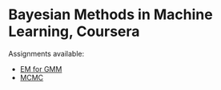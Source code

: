 

# Bayesian Methods in Machine Learning, Coursera
Assignments available:
  - [EM for GMM](https://github.com/brunaw/machine-learning/blob/master/bayesian-machine-learning/EM/assignment.pdf)
  - [MCMC](https://github.com/brunaw/machine-learning/blob/master/bayesian-machine-learning/MCMC/MCMC.ipynb)
